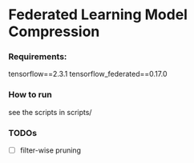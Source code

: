 # Federated Learning Model Compression

### Requirements:
tensorflow==2.3.1
tensorflow_federated==0.17.0

### How to run
see the scripts in scripts/

### TODOs

- [ ] filter-wise pruning

